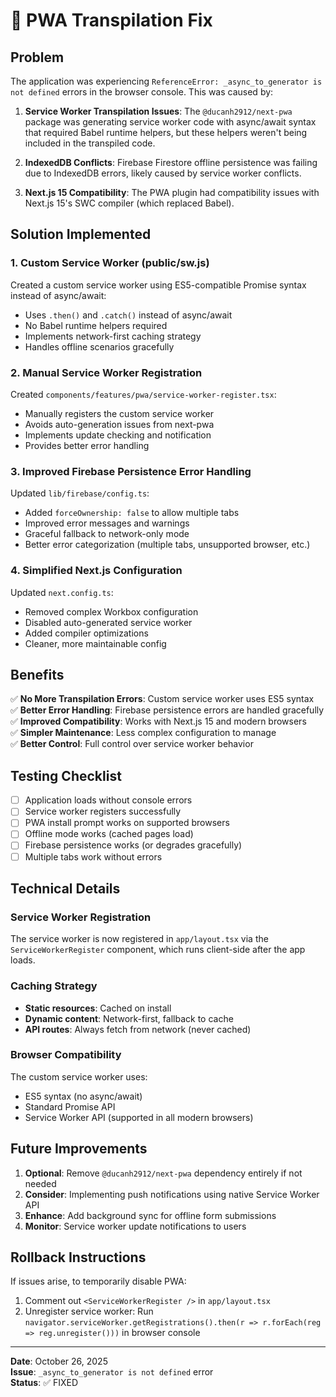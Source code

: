 # 🔧 PWA Transpilation Fix

## Problem
The application was experiencing `ReferenceError: _async_to_generator is not defined` errors in the browser console. This was caused by:

1. **Service Worker Transpilation Issues**: The `@ducanh2912/next-pwa` package was generating service worker code with async/await syntax that required Babel runtime helpers, but these helpers weren't being included in the transpiled code.

2. **IndexedDB Conflicts**: Firebase Firestore offline persistence was failing due to IndexedDB errors, likely caused by service worker conflicts.

3. **Next.js 15 Compatibility**: The PWA plugin had compatibility issues with Next.js 15's SWC compiler (which replaced Babel).

## Solution Implemented

### 1. Custom Service Worker (public/sw.js)
Created a custom service worker using ES5-compatible Promise syntax instead of async/await:
- Uses `.then()` and `.catch()` instead of async/await
- No Babel runtime helpers required
- Implements network-first caching strategy
- Handles offline scenarios gracefully

### 2. Manual Service Worker Registration
Created `components/features/pwa/service-worker-register.tsx`:
- Manually registers the custom service worker
- Avoids auto-generation issues from next-pwa
- Implements update checking and notification
- Provides better error handling

### 3. Improved Firebase Persistence Error Handling
Updated `lib/firebase/config.ts`:
- Added `forceOwnership: false` to allow multiple tabs
- Improved error messages and warnings
- Graceful fallback to network-only mode
- Better error categorization (multiple tabs, unsupported browser, etc.)

### 4. Simplified Next.js Configuration
Updated `next.config.ts`:
- Removed complex Workbox configuration
- Disabled auto-generated service worker
- Added compiler optimizations
- Cleaner, more maintainable config

## Benefits

✅ **No More Transpilation Errors**: Custom service worker uses ES5 syntax  
✅ **Better Error Handling**: Firebase persistence errors are handled gracefully  
✅ **Improved Compatibility**: Works with Next.js 15 and modern browsers  
✅ **Simpler Maintenance**: Less complex configuration to manage  
✅ **Better Control**: Full control over service worker behavior  

## Testing Checklist

- [ ] Application loads without console errors
- [ ] Service worker registers successfully
- [ ] PWA install prompt works on supported browsers
- [ ] Offline mode works (cached pages load)
- [ ] Firebase persistence works (or degrades gracefully)
- [ ] Multiple tabs work without errors

## Technical Details

### Service Worker Registration
The service worker is now registered in `app/layout.tsx` via the `ServiceWorkerRegister` component, which runs client-side after the app loads.

### Caching Strategy
- **Static resources**: Cached on install
- **Dynamic content**: Network-first, fallback to cache
- **API routes**: Always fetch from network (never cached)

### Browser Compatibility
The custom service worker uses:
- ES5 syntax (no async/await)
- Standard Promise API
- Service Worker API (supported in all modern browsers)

## Future Improvements

1. **Optional**: Remove `@ducanh2912/next-pwa` dependency entirely if not needed
2. **Consider**: Implementing push notifications using native Service Worker API
3. **Enhance**: Add background sync for offline form submissions
4. **Monitor**: Service worker update notifications to users

## Rollback Instructions

If issues arise, to temporarily disable PWA:
1. Comment out `<ServiceWorkerRegister />` in `app/layout.tsx`
2. Unregister service worker: Run `navigator.serviceWorker.getRegistrations().then(r => r.forEach(reg => reg.unregister()))` in browser console

---

**Date**: October 26, 2025  
**Issue**: `_async_to_generator is not defined` error  
**Status**: ✅ FIXED







